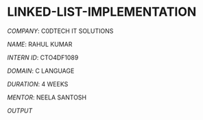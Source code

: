 # LINKED-LIST-IMPLEMENTATION

*COMPANY*: C0DTECH IT SOLUTIONS

*NAME*: RAHUL KUMAR

*INTERN ID*: CTO4DF1089

*DOMAIN*: C LANGUAGE

*DURATION*: 4 WEEKS

*MENTOR*: NEELA SANTOSH

*OUTPUT*
